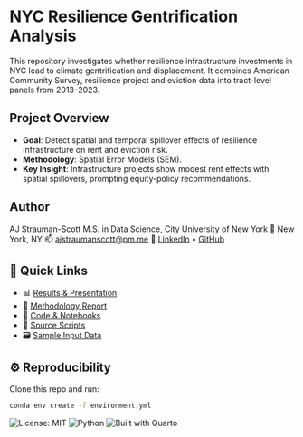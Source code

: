 # NYC Resilience Gentrification Analysis

This repository investigates whether resilience infrastructure investments in NYC lead to climate gentrification and displacement. It combines American Community Survey, resilience project and eviction data into tract-level panels from 2013–2023.

## Project Overview
- **Goal**: Detect spatial and temporal spillover effects of resilience infrastructure on rent and eviction risk.
- **Methodology**: Spatial Error Models (SEM).
- **Key Insight**: Infrastructure projects show modest rent effects with spatial spillovers, prompting equity-policy recommendations.

## Author
AJ Strauman-Scott
M.S. in Data Science, City University of New York
📍 New York, NY
📫 ajstraumanscott@pm.me
🔗 [LinkedIn](www.linkedin.com/in/ajstraumanscott) • [GitHub](https://github.com/ajsscott)

## 👀 Quick Links
- 📊 [Results & Presentation](./results_presentation)
- 📄 [Methodology Report](./academic_report)
- 📓 [Code & Notebooks](./notebooks)
- 🧠 [Source Scripts](./src)
- 🗃️ [Sample Input Data](./data/sample_inputs)

## ⚙️ Reproducibility
Clone this repo and run:

```bash
conda env create -f environment.yml
```

![License: MIT](https://img.shields.io/badge/License-MIT-blue.svg)
![Python](https://img.shields.io/badge/python-3.11-blue)
![Built with Quarto](https://img.shields.io/badge/docs-Quarto-orange)